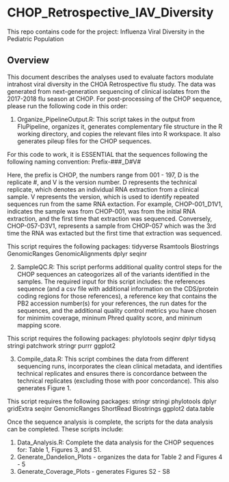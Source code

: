# CHOP_Retrospective_IAV_Diversity
This repo contains code for the project: Influenza Viral Diversity in the Pediatric Population

## Overview

This document describes the analyses used to evaluate factors modulate intrahost viral diversity in the CHOA Retrospective flu study. The data was generated from next-generation sequencing of clinical isolates from the 2017-2018 flu season at CHOP. For post-processing of the CHOP sequence, please run the following code in this order:

1) Organize_PipelineOutput.R: This script takes in the output from FluPipeline, organizes it, generates complementary file structure in the R working directory, and copies the relevant files into R workspace. It also generates pileup files for the CHOP sequences. 

For this code to work, it is ESSENTIAL that the sequences following the following naming convention: 
Prefix-###_D#V#

Here, the prefix is CHOP, the numbers range from 001 - 197, D is the replicate #, and V is the version number. D represents the technical replicate, which denotes an individual RNA extraction from a clinical sample. V represents the version, which is used to identify repeated sequences run from the same RNA extaction. For example, CHOP-001_D1V1, indicates the sample was from CHOP-001, was from the initial RNA extraction, and the first time that extraction was sequenced. Conversely, CHOP-057-D3V1, represents a sample from CHOP-057 which was the 3rd time the RNA was extacted but the first time that extraction was sequenced. 

This script requires the following packages: 
tidyverse
Rsamtools
Biostrings
GenomicRanges
GenomicAlignments
dplyr
seqinr

2) SampleQC.R: This script performs additional quality control steps for the CHOP sequences an cateogorizes all of the variants identified in the samples. The required input for this script includes: the references sequence (and a csv file with additional information on the CDS/protein coding regions for those references), a reference key that contains the PB2 accession number(s) for your references, the run dates for the sequences, and the additional quality control metrics you have chosen for minimim coverage, mininum Phred quality score, and mininum mapping score. 

This script requires the following packages: 
phylotools
seqinr
dplyr
tidysq
stringi
patchwork 
stringr 
purrr
ggplot2

3) Compile_data.R: This script combines the data from different sequencing runs, incorporates the clean clinical metadata, and identifies technical replicates and ensures there is concordance between the technical replicates (excluding those with poor concordance). This also generates Figure 1. 

This script requires the following packages: 
stringr
stringi
phylotools
dplyr
gridExtra
seqinr
GenomicRanges
ShortRead
Biostrings
ggplot2
data.table

Once the sequence analysis is complete, the scripts for the data analysis can be completed. These scripts include: 
  1. Data_Analysis.R:
  	Complete the data analysis for the CHOP sequences for: Table 1, Figures 3, and S1.  
  2. Generate_Dandelion_Plots - organizes the data for Table 2 and Figures 4 - 5
  3. Generate_Coverage_Plots - generates Figures S2 - S8

